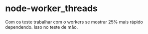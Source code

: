 # node-worker_threads

Com os teste trabalhar com o workers se mostrar 25% mais rápido dependendo.
Isso no teste de mão.
